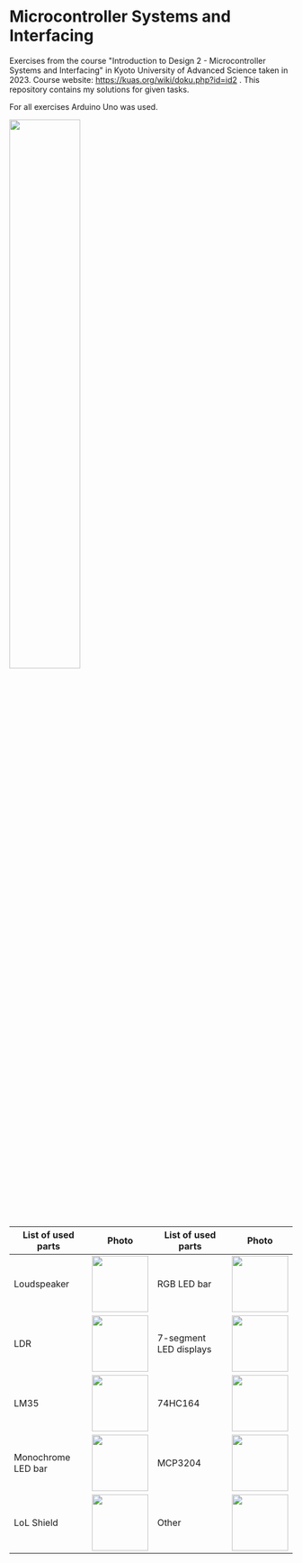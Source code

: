 # Microcontroller Systems and Interfacing
Exercises from the course "Introduction to Design 2 - Microcontroller Systems and Interfacing" in Kyoto University of Advanced Science taken in 2023. Course website: https://kuas.org/wiki/doku.php?id=id2 . This repository contains my solutions for given tasks.

For all exercises Arduino Uno was used.

<img src="https://github.com/MaksymAndreiev/RoboticSystems/assets/29687267/e295aac6-a7e6-48ee-9299-e4c48b7144bc" width="50%" height="50%">


| List of used parts | Photo | List of used parts | Photo |
|------|---|--|--|
| Loudspeaker |<img src="https://www.marutsu.co.jp/contents/shop/marutsu/img/goods/020/56485/0000000000165760_2.jpg" width="100px" height="100px"> | RGB LED bar | <img src="https://images.tcdn.com.br/img/img_prod/557243/barra_de_leds_10_segmentos_bargraph_4_cores_196_2_14caff8ab8b6ca2058cf90f40637af54.png" width="100px" height="100px"> |
| LDR |<img src="https://www.pcboard.ca/image/cache/catalog/products/resistors/gl5528-ldr-02-800x800.jpg" width="100px" height="100px"> | 7-segment LED displays | <img src="https://geekelectronics.io/wp-content/uploads/2017/09/7-segment-1-DIGIT-B.jpg" width="100px" height="100px"> |
| LM35 |<img src="https://electronilab.co/wp-content/uploads/2014/05/LM35.jpg" width="100px" height="100px"> | 74HC164 | <img src="https://www.chipskey.cc/images/32th/32159.jpg" width="100px" height="100px"> |
| Monochrome LED bar |<img src="https://5.imimg.com/data5/NP/FB/WE/SELLER-82001121/led-bargraphs-10-led--250x250.jpg" width="100px" height="100px"> | MCP3204 | <img src="https://www.electronicscomp.com/image/cache/catalog/mcp3204-12-bit-4-channel-adc-dip14-400x400.jpg" width="100px" height="100px"> |
| LoL Shield | <img src="https://nettigo.pl/system/images/675/original.jpg?1446026689" width="100px" height="100px"> | Other | <img src="https://m.media-amazon.com/images/I/81aIehvGtXL.jpg" width="100px" height="100px"> |
